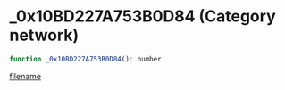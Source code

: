 # _0x10BD227A753B0D84 (Category network)

```js
function _0x10BD227A753B0D84(): number
```

[filename](_0x10BD227A753B0D84_m.md ':include')